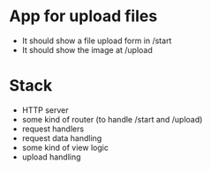 # App for upload files
* It should show a file upload form in /start
* It should show the image at /upload

# Stack
* HTTP server
* some kind of router (to handle /start and /upload)
* request handlers
* request data handling
* some kind of view logic
* upload handling
